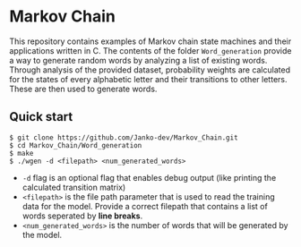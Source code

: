 # Markov Chain
This repository contains examples of Markov chain state machines and their applications written in C. The contents of the folder `Word_generation` provide a way to generate random words by analyzing a list of existing words. Through analysis of the provided dataset, probability weights are calculated for the states of every alphabetic letter and their transitions to other letters. These are then used to generate words. 

## Quick start
```
$ git clone https://github.com/Janko-dev/Markov_Chain.git
$ cd Markov_Chain/Word_generation
$ make
$ ./wgen -d <filepath> <num_generated_words>
```
- `-d` flag is an optional flag that enables debug output (like printing the calculated transition matrix)
- `<filepath>` is the file path parameter that is used to read the training data for the model. Provide a correct filepath that contains a list of words seperated by **line breaks**.
- `<num_generated_words>` is the number of words that will be generated by the model. 